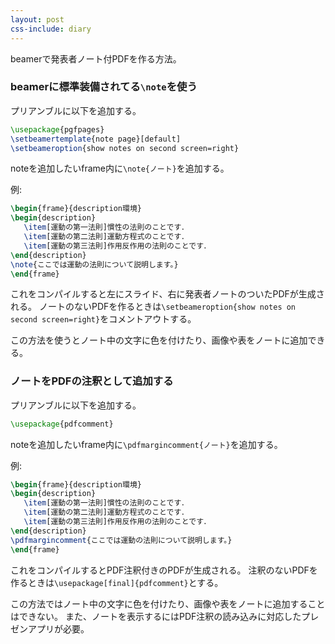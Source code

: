 ```yaml
---
layout: post
css-include: diary
---
```


beamerで発表者ノート付PDFを作る方法。

### beamerに標準装備されてる`\note`を使う

プリアンブルに以下を追加する。

```tex
\usepackage{pgfpages}
\setbeamertemplate{note page}[default]
\setbeameroption{show notes on second screen=right}
```

noteを追加したいframe内に`\note{ノート}`を追加する。

例:

```tex
\begin{frame}{description環境}
\begin{description}
   \item[運動の第一法則]慣性の法則のことです．
   \item[運動の第二法則]運動方程式のことです．
   \item[運動の第三法則]作用反作用の法則のことです．
\end{description}
\note{ここでは運動の法則について説明します。}
\end{frame}
```

これをコンパイルすると左にスライド、右に発表者ノートのついたPDFが生成される。
ノートのないPDFを作るときは`\setbeameroption{show notes on second screen=right}`をコメントアウトする。

この方法を使うとノート中の文字に色を付けたり、画像や表をノートに追加できる。

### ノートをPDFの注釈として追加する

プリアンブルに以下を追加する。

```tex
\usepackage{pdfcomment}
```

noteを追加したいframe内に`\pdfmargincomment{ノート}`を追加する。

例:

```tex
\begin{frame}{description環境}
\begin{description}
   \item[運動の第一法則]慣性の法則のことです．
   \item[運動の第二法則]運動方程式のことです．
   \item[運動の第三法則]作用反作用の法則のことです．
\end{description}
\pdfmargincomment{ここでは運動の法則について説明します。}
\end{frame}
```

これをコンパイルするとPDF注釈付きのPDFが生成される。
注釈のないPDFを作るときは`\usepackage[final]{pdfcomment}`とする。

この方法ではノート中の文字に色を付けたり、画像や表をノートに追加することはできない。
また、ノートを表示するにはPDF注釈の読み込みに対応したプレゼンアプリが必要。

